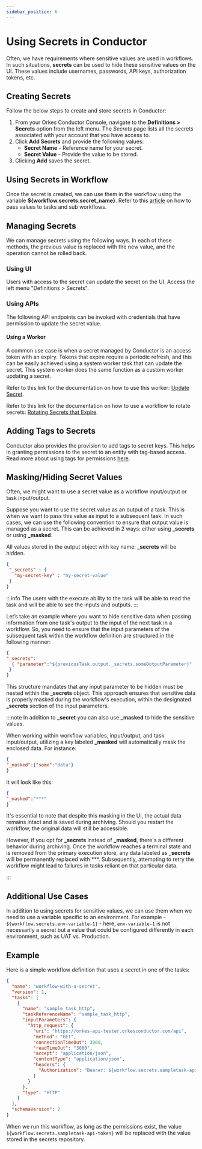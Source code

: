 ```yaml
---
sidebar_position: 6
---
```

# Using Secrets in Conductor

Often, we have requirements where sensitive values are used in workflows. In such situations, **secrets** can be 
used to hide these sensitive values on the UI. These values include usernames, passwords, API keys, authorization tokens, etc.

## Creating Secrets

Follow the below steps to create and store secrets in Conductor:

1. From your Orkes Conductor Console, navigate to the **Definitions > Secrets** option from the left menu. The *Secrets* page lists all the secrets associated with your account that you have access to.
2. Click **Add Secrets** and provide the following values:<ul><li>**Secret Name** - Reference name for your secret.</li><li>**Secret Value** - Provide the value to be stored.</li></ul>
3. Clicking **Add** saves the secret.

## Using Secrets in Workflow

Once the secret is created, we can use them in the workflow using the variable **${workflow.secrets.secret_name}**.
Refer to this [article](/content/developer-guides/passing-inputs-to-task-in-conductor) on how to pass values to tasks and sub workflows.

## Managing Secrets

We can manage secrets using the following ways. In each of these methods, the previous value is replaced with the new value, and the operation cannot be rolled back.

### Using UI 

Users with access to the secret can update the secret on the UI. Access the left menu "Definitions > Secrets". 

### Using APIs

The following API endpoints can be invoked with credentials that have permission to update the secret value.

#### Using a Worker

A common use case is when a secret managed by Conductor is an access token with an expiry. Tokens that expire require a periodic refresh, and this can be easily achieved using a system worker task that can update the secret. This system worker does the same function as a custom worker updating a secret.

Refer to this link for the documentation on how to use this worker: [Update Secret](/content/reference-docs/system-tasks/update-secret).

Refer to this link for the documentation on how to use a workflow to rotate secrets: [Rotating Secrets that Expire](/content/templates/examples/rotating-secrets-that-expire).

## Adding Tags to Secrets

Conductor also provides the provision to add tags to secret keys. This helps in granting permissions to the secret to an entity with tag-based access.
Read more about using tags for permissions [here](/content/access-control-and-security/tags).

## Masking/Hiding Secret Values

Often, we might want to use a secret value as a workflow input/output or task input/output. 

Suppose you want to use the secret value as an output of a task. This is when we want to pass this value as input to a subsequent task. In such cases, we can use the following convention to ensure that output value is managed as a secret. This can be achieved in 2 ways: either using **_secrets** or using **_masked**.

All values stored in the output object with key name: **_secrets** will be hidden.

```json
{
 "_secrets" : {
   "my-secret-key" : "my-secret-value"
 }
}
```

:::info
The users with the execute ability to the task will be able to read the task and will be able to see the inputs and outputs.
:::

Let’s take an example where you want to hide sensitive data when passing information from one task's output to the input of the next task in a workflow. So, you need to ensure that the input parameters of the subsequent task within the workflow definition are structured in the following manner:

```json
{
"_secrets":
  { "parameter":"${previousTask.output._secrets.someOutputParameter}"
 }
}
```

This structure mandates that any input parameter to be hidden must be nested within the **_secrets** object. This approach ensures that sensitive data is properly masked during the workflow's execution, within the designated **_secrets** section of the input parameters.

:::note
In addition to **_secret** you can also use **_masked** to hide the sensitive values. 

When working within workflow variables, input/output, and task input/output, utilizing a key labeled **_masked** will automatically mask the enclosed data. For instance:

```json
{
"_masked":{"some":"data"}
}
```
It will look like this:

```json
{
"_masked":"***"
}
```

It's essential to note that despite this masking in the UI, the actual data remains intact and is saved during archiving. Should you restart the workflow, the original data will still be accessible.

However, if you opt for **_secrets** instead of **_masked**, there's a different behavior during archiving. Once the workflow reaches a terminal state and is removed from the primary execution store, any data labeled as **_secrets** will be permanently replaced with ***. Subsequently, attempting to retry the workflow might lead to failures in tasks reliant on that particular data.

:::

## Additional Use Cases

In addition to using secrets for sensitive values, we can use them when we need to use a variable specific to an environment. For example -  `${workflow.secrets.env-variable-1}` - here, `env-variable-1` is not necessarily a secret but a value that could be configured differently in each environment, such as UAT vs. Production.

## Example

Here is a simple workflow definition that uses a secret in one of the tasks:

```json
{
  "name": "workflow-with-a-secret",
  "version": 1,
  "tasks": [
    {
      "name": "sample_task_http",
      "taskReferenceName": "sample_task_http",
      "inputParameters": {
        "http_request": {
          "uri": "https://orkes-api-tester.orkesconductor.com/api",
          "method": "GET",
          "connectionTimeOut": 3000,
          "readTimeOut": "3000",
          "accept": "application/json",
          "contentType": "application/json",
          "headers": {
            "Authorization": "Bearer: ${workflow.secrets.sampletask-api-token}"
          }
        }
      },
      "type": "HTTP"
    }
  ],
  "schemaVersion": 2
}
```

When we run this workflow, as long as the permissions exist, the value `${workflow.secrets.sampletask-api-token}` will be replaced with the value stored in the secrets repository.

